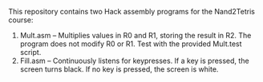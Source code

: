 This repository contains two Hack assembly programs for the Nand2Tetris course:

1. Mult.asm – Multiplies values in R0 and R1, storing the result in R2. The program does not modify R0 or R1. Test with the provided Mult.test script.
2. Fill.asm – Continuously listens for keypresses. If a key is pressed, the screen turns black. If no key is pressed, the screen is white.
